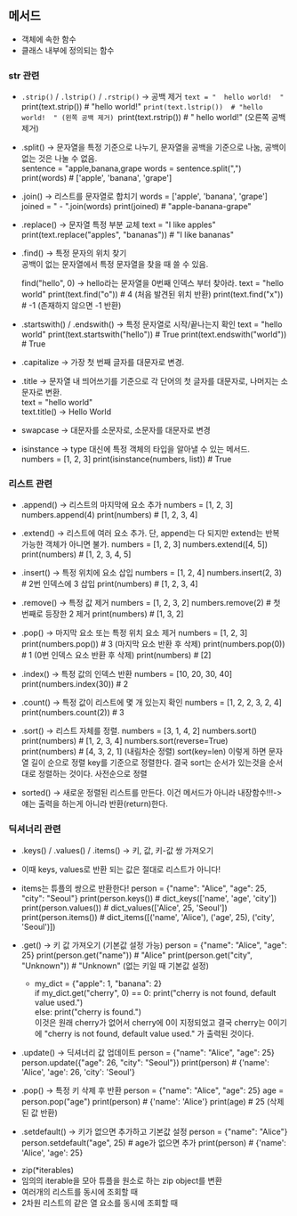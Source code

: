 ## 메서드
- 객체에 속한 함수
- 클래스 내부에 정의되는 함수

### str 관련
* `.strip()` / `.lstrip()` / `.rstrip()` → 공백 제거
  `text = "  hello world!  "
  `print(text.strip())   # "hello world!"
  `print(text.lstrip())  # "hello world!  " (왼쪽 공백 제거)
  `print(text.rstrip())  # "  hello world!" (오른쪽 공백 제거)

* .split() → 문자열을 특정 기준으로 나누기, 문자열을 공백을 기준으로 나눔, 공백이 없는 것은 나눌 수 없음.  
  sentence = "apple,banana,grape
  words = sentence.split(",")  
  print(words)  # ['apple', 'banana', 'grape']

* .join() → 리스트를 문자열로 합치기
  words = ['apple', 'banana', 'grape']
  joined = " - ".join(words)
  print(joined)  # "apple-banana-grape"

* .replace() → 문자열 특정 부분 교체
  text = "I like apples"
  print(text.replace("apples", "bananas"))  # "I like bananas"

* .find() → 특정 문자의 위치 찾기  
  공백이 없는 문자열에서 특정 문자열을 찾을 때 쓸 수 있음.  

  find("hello", 0) -> hello라는 문자열을 0번째 인덱스 부터 찾아라.
  text = "hello world"
  print(text.find("o"))  # 4 (처음 발견된 위치 반환)
  print(text.find("x"))  # -1 (존재하지 않으면 -1 반환)

* .startswith() / .endswith() → 특정 문자열로 시작/끝나는지 확인
  text = "hello world"
  print(text.startswith("hello"))  # True
  print(text.endswith("world"))    # True

- .capitalize -> 가장 첫 번째 글자를 대문자로 변경.
- .title -> 문자열 내 띄어쓰기를 기준으로 각 단어의 첫 글자를 대문자로, 나머지는 소문자로 변환.  
text = "hello world"  
text.title() -> Hello World

- swapcase -> 대문자를 소문자로, 소문자를 대문자로 변경
- isinstance -> type 대신에 특정 객체의 타입을 알아낼 수 있는 메서드.  
numbers = [1, 2, 3]
print(isinstance(numbers, list))  # True  

### 리스트 관련
* .append() → 리스트의 마지막에 요소 추가
  numbers = [1, 2, 3]
  numbers.append(4)
  print(numbers)  # [1, 2, 3, 4]

* .extend() → 리스트에 여러 요소 추가. 단, append는 다 되지만 extend는 반복 가능한 객체가 아니면 불가.
  numbers = [1, 2, 3]
  numbers.extend([4, 5])
  print(numbers)  # [1, 2, 3, 4, 5]

* .insert() → 특정 위치에 요소 삽입
  numbers = [1, 2, 4]
  numbers.insert(2, 3)  # 2번 인덱스에 3 삽입
  print(numbers)  # [1, 2, 3, 4]

* .remove() → 특정 값 제거
  numbers = [1, 2, 3, 2]
  numbers.remove(2)  # 첫 번째로 등장한 2 제거
  print(numbers)  # [1, 3, 2]

* .pop() → 마지막 요소 또는 특정 위치 요소 제거
  numbers = [1, 2, 3]
  print(numbers.pop())   # 3 (마지막 요소 반환 후 삭제)
  print(numbers.pop(0))  # 1 (0번 인덱스 요소 반환 후 삭제)
  print(numbers)  # [2]

* .index() → 특정 값의 인덱스 반환
  numbers = [10, 20, 30, 40]
  print(numbers.index(30))  # 2

* .count() → 특정 값이 리스트에 몇 개 있는지 확인
  numbers = [1, 2, 2, 3, 2, 4]
  print(numbers.count(2))  # 3

* .sort() → 리스트 자체를 정렬. 
  numbers = [3, 1, 4, 2]
  numbers.sort()  
  print(numbers)  # [1, 2, 3, 4]
  numbers.sort(reverse=True)  
  print(numbers)  # [4, 3, 2, 1] (내림차순 정렬)
  sort(key=len) 이렇게 하면 문자열 길이 순으로 정렬
  key를 기준으로 정렬한다.
  결국 sort는 순서가 있는것을 순서대로 정렬하는 것이다.
  사전순으로 정렬

- sorted() -> 새로운 정렬된 리스트를 만든다. 이건 메서드가 아니라 내장함수!!!-> 얘는 출력을 하는게 아니라 반환(return)한다.

### 딕셔너리 관련
* .keys() / .values() / .items() → 키, 값, 키-값 쌍 가져오기
* 이때 keys, values로 반환 되는 값은 절대로 리스트가 아니다! 
* items는 튜플의 쌍으로 반환한다!
  person = {"name": "Alice", "age": 25, "city": "Seoul"}
  print(person.keys())   # dict_keys(['name', 'age', 'city'])
  print(person.values()) # dict_values(['Alice', 25, 'Seoul'])
  print(person.items())  # dict_items([('name', 'Alice'), ('age', 25), ('city', 'Seoul')])

* .get() → 키 값 가져오기 (기본값 설정 가능)
  person = {"name": "Alice", "age": 25}
  print(person.get("name"))  # "Alice"
  print(person.get("city", "Unknown"))  # "Unknown" (없는 키일 때 기본값 설정)  
    - my_dict = {"apple": 1, "banana": 2}  
      if my_dict.get("cherry", 0) == 0:
      print("cherry is not found, default value used.")  
      else:
          print("cherry is found.")  
      이것은 원래 cherry가 없어서 cherry에 0이 지정되었고 결국 cherry는 0이기에 "cherry is not found, default value used." 가 출력된 것이다.


* .update() → 딕셔너리 값 업데이트
  person = {"name": "Alice", "age": 25}
  person.update({"age": 26, "city": "Seoul"})
  print(person)  # {'name': 'Alice', 'age': 26, 'city': 'Seoul'}

* .pop() → 특정 키 삭제 후 반환
  person = {"name": "Alice", "age": 25}
  age = person.pop("age")
  print(person)  # {'name': 'Alice'}
  print(age)  # 25 (삭제된 값 반환)

* .setdefault() → 키가 없으면 추가하고 기본값 설정
  person = {"name": "Alice"}
  person.setdefault("age", 25)  # age가 없으면 추가
  print(person)  # {'name': 'Alice', 'age': 25}
- zip(*iterables)
- 임의의 iterable을 모아 튜플을 원소로 하는  zip object를 변환
- 여러개의 리스트를 동시에 조회할 때
- 2차원 리스트의 같은 열 요소를 동시에 조회할 때

